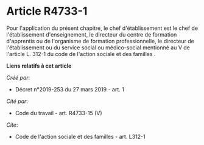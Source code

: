 # Article R4733-1

Pour l'application du présent chapitre, le chef d'établissement est le chef de l'établissement d'enseignement, le directeur
du centre de formation d'apprentis ou de l'organisme de formation professionnelle, le directeur de l'établissement ou du
service social ou médico-social mentionné au  V de l'article L. 312-1 du code de l'action sociale et des familles .

**Liens relatifs à cet article**

_Créé par_:

  - Décret n°2019-253 du 27 mars 2019 - art. 1

_Cité par_:

  - Code du travail - art. R4733-15 (V)

_Cite_:

  - Code de l'action sociale et des familles - art. L312-1

